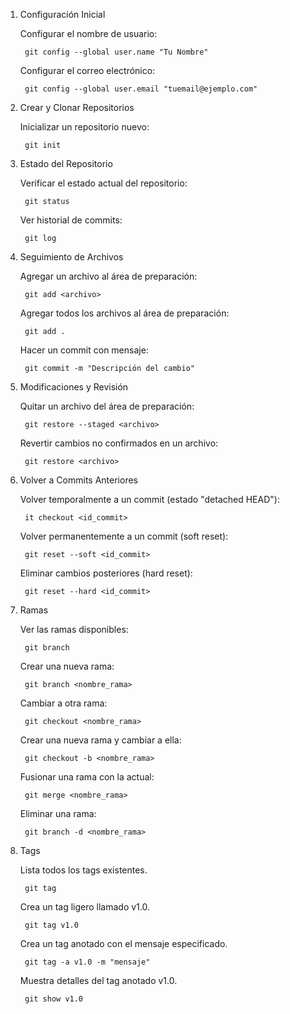 1. Configuración Inicial

    Configurar el nombre de usuario:

        git config --global user.name "Tu Nombre"
        
    Configurar el correo electrónico:

        git config --global user.email "tuemail@ejemplo.com"

2. Crear y Clonar Repositorios

    Inicializar un repositorio nuevo:

        git init

3. Estado del Repositorio

    Verificar el estado actual del repositorio:

        git status

    Ver historial de commits:

        git log

4. Seguimiento de Archivos

    Agregar un archivo al área de preparación:

        git add <archivo>
    
    Agregar todos los archivos al área de preparación:

        git add .

    Hacer un commit con mensaje: 

        git commit -m "Descripción del cambio"

5. Modificaciones y Revisión

    Quitar un archivo del área de preparación:

        git restore --staged <archivo>

    Revertir cambios no confirmados en un archivo:

        git restore <archivo>

6. Volver a Commits Anteriores

    Volver temporalmente a un commit (estado "detached HEAD"):

        it checkout <id_commit>

    Volver permanentemente a un commit (soft reset):

        git reset --soft <id_commit>

    Eliminar cambios posteriores (hard reset):

        git reset --hard <id_commit>

7. Ramas

    Ver las ramas disponibles:

        git branch

    Crear una nueva rama:

        git branch <nombre_rama>

    Cambiar a otra rama:

        git checkout <nombre_rama>

    Crear una nueva rama y cambiar a ella:

        git checkout -b <nombre_rama>

    Fusionar una rama con la actual:

        git merge <nombre_rama>

    Eliminar una rama:

        git branch -d <nombre_rama>

8. Tags

    Lista todos los tags existentes.

        git tag	

	Crea un tag ligero llamado v1.0.

        git tag v1.0

    Crea un tag anotado con el mensaje especificado.

        git tag -a v1.0 -m "mensaje"	

    Muestra detalles del tag anotado v1.0.

        git show v1.0	


  
